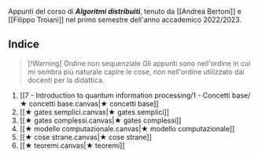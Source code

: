 Appunti del corso di ***Algoritmi distribuiti***, tenuto da [[Andrea Bertoni]] e [[Filippo Troiani]] nel primo semestre dell'anno accademico 2022/2023.

## Indice

> [!Warning] Ordine non sequenziale
> Gli appunti sono nell'ordine in cui mi sembra più naturale capire le cose, non nell'ordine utilizzato dai docenti per la didattica.

1. [[7 - Introduction to quantum information processing/1 - Concetti base/★ concetti base.canvas|★ concetti base]]
2. [[★ gates semplici.canvas|★ gates semplici]]
3. [[★ gates complessi.canvas|★ gates complessi]]
4. [[★ modello computazionale.canvas|★ modello computazionale]]
5. [[★ cose strane.canvas|★ cose strane]]
6. [[★ teoremi.canvas|★ teoremi]]
